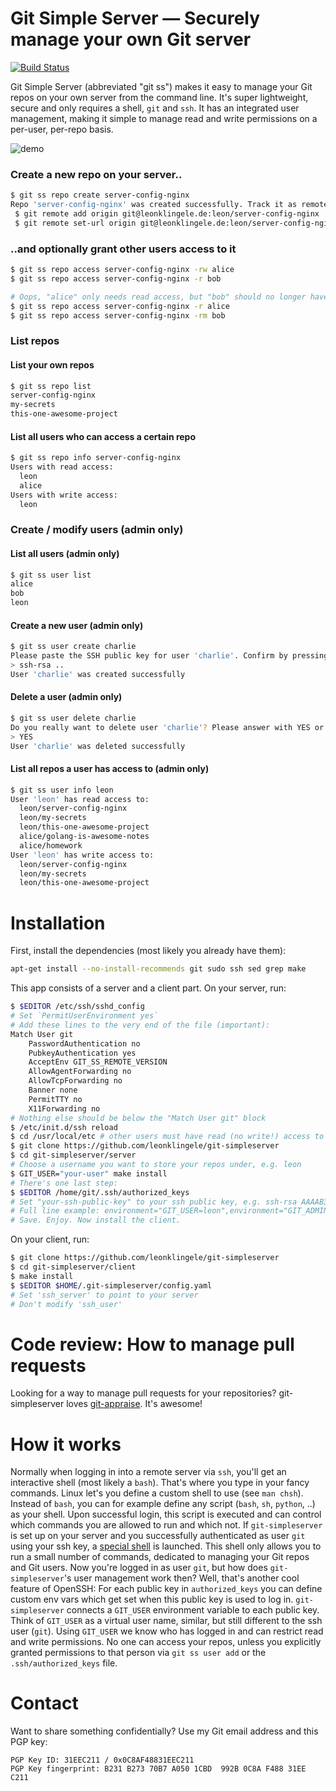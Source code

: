 # Git Simple Server — Securely manage your own Git server

[![Build Status](https://travis-ci.org/leonklingele/git-simpleserver.svg?branch=master)](https://travis-ci.org/leonklingele/git-simpleserver)

Git Simple Server (abbreviated "git ss") makes it easy to manage your Git repos on your own server from the command line. It's super lightweight, secure and only requires a shell, `git` and `ssh`.
It has an integrated user management, making it simple to manage read and write permissions on a per-user, per-repo basis.

![demo](https://www.leonklingele.de/git-simpleserver/demo.gif?20170213)

### Create a new repo on your server..

```sh
$ git ss repo create server-config-nginx
Repo 'server-config-nginx' was created successfully. Track it as remote 'origin' via:
 $ git remote add origin git@leonklingele.de:leon/server-config-nginx
 $ git remote set-url origin git@leonklingele.de:leon/server-config-nginx
```

### ..and optionally grant other users access to it

```sh
$ git ss repo access server-config-nginx -rw alice
$ git ss repo access server-config-nginx -r bob

# Oops, "alice" only needs read access, but "bob" should no longer have access at all
$ git ss repo access server-config-nginx -r alice
$ git ss repo access server-config-nginx -rm bob
```

### List repos

#### List your own repos

```sh
$ git ss repo list
server-config-nginx
my-secrets
this-one-awesome-project
```

#### List all users who can access a certain repo

```sh
$ git ss repo info server-config-nginx
Users with read access:
  leon
  alice
Users with write access:
  leon
```

### Create / modify users (admin only)

#### List all users (admin only)

```sh
$ git ss user list
alice
bob
leon
```

#### Create a new user (admin only)

```sh
$ git ss user create charlie
Please paste the SSH public key for user 'charlie'. Confirm by pressing the 'Enter' key.
> ssh-rsa ..
User 'charlie' was created successfully
```

#### Delete a user (admin only)

```sh
$ git ss user delete charlie
Do you really want to delete user 'charlie'? Please answer with YES or NO
> YES
User 'charlie' was deleted successfully
```

#### List all repos a user has access to (admin only)

```sh
$ git ss user info leon
User 'leon' has read access to:
  leon/server-config-nginx
  leon/my-secrets
  leon/this-one-awesome-project
  alice/golang-is-awesome-notes
  alice/homework
User 'leon' has write access to:
  leon/server-config-nginx
  leon/my-secrets
  leon/this-one-awesome-project
```

# Installation

First, install the dependencies (most likely you already have them):

```sh
apt-get install --no-install-recommends git sudo ssh sed grep make
```

This app consists of a server and a client part.
On your server, run:

```sh
$ $EDITOR /etc/ssh/sshd_config
# Set `PermitUserEnvironment yes`
# Add these lines to the very end of the file (important):
Match User git
	PasswordAuthentication no
	PubkeyAuthentication yes
	AcceptEnv GIT_SS_REMOTE_VERSION
	AllowAgentForwarding no
	AllowTcpForwarding no
	Banner none
	PermitTTY no
	X11Forwarding no
# Nothing else should be below the "Match User git" block
$ /etc/init.d/ssh reload
$ cd /usr/local/etc # other users must have read (no write!) access to that folder!
$ git clone https://github.com/leonklingele/git-simpleserver
$ cd git-simpleserver/server
# Choose a username you want to store your repos under, e.g. leon
$ GIT_USER="your-user" make install
# There's one last step:
$ $EDITOR /home/git/.ssh/authorized_keys
# Set "your-ssh-public-key" to your ssh public key, e.g. ssh-rsa AAAAB3N.. you@your-machine
# Full line example: environment="GIT_USER=leon",environment="GIT_ADMIN=true" ssh-rsa AAAAB3N.. you@your-machine
# Save. Enjoy. Now install the client.
```

On your client, run:

```sh
$ git clone https://github.com/leonklingele/git-simpleserver
$ cd git-simpleserver/client
$ make install
$ $EDITOR $HOME/.git-simpleserver/config.yaml
# Set 'ssh_server' to point to your server
# Don't modify 'ssh_user'
```

# Code review: How to manage pull requests

Looking for a way to manage pull requests for your repositories? git-simpleserver loves [git-appraise](https://github.com/google/git-appraise). It's awesome!

# How it works

Normally when logging in into a remote server via `ssh`, you'll get an interactive shell (most likely a `bash`). That's where you type in your fancy commands. Linux let's you define a custom shell to use (see `man chsh`). Instead of `bash`, you can for example define any script (`bash`, `sh`, `python`, ..) as your shell. Upon successful login, this script is executed and can control which commands you are allowed to run and which not.
If `git-simpleserver` is set up on your server and you successfully authenticated as user `git` using your ssh key, a [special shell](./server/shell) is launched. This shell only allows you to run a small number of commands, dedicated to managing your Git repos and Git users.
Now you're logged in as user `git`, but how does `git-simpleserver`'s user management work then? Well, that's another cool feature of OpenSSH: For each public key in `authorized_keys` you can define custom env vars which get set when this public key is used to log in. `git-simpleserver` connects a `GIT_USER` environment variable to each public key. Think of `GIT_USER` as a virtual user name, similar, but still different to the ssh user (`git`). Using `GIT_USER` we know who has logged in and can restrict read and write permissions.
No one can access your repos, unless you explicitly granted permissions to that person via `git ss user add` or the `.ssh/authorized_keys` file.

# Contact

Want to share something confidentially? Use my Git email address and this PGP key:
```pgp
PGP Key ID: 31EEC211 / 0x0C8AF48831EEC211
PGP Key fingerprint: B231 B273 70B7 A050 1CBD  992B 0C8A F488 31EE C211
```
